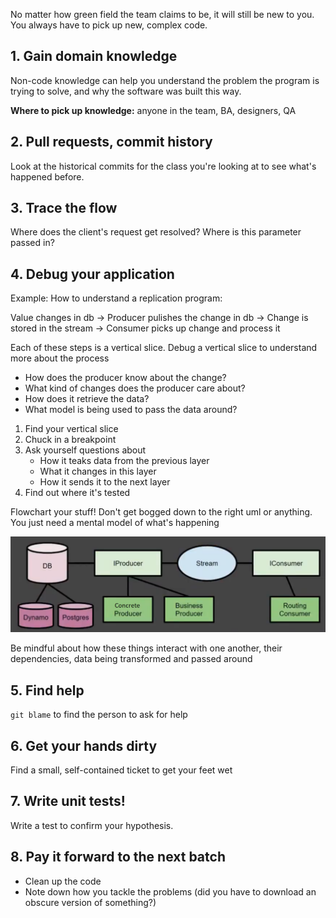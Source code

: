 No matter how green field the team claims to be, it will still be new to you. You always have to pick up new, complex code.

## 1. Gain domain knowledge

Non-code knowledge can help you understand the problem the program is trying to solve, and why the software was built this way.

**Where to pick up knowledge:** anyone in the team, BA, designers, QA

## 2. Pull requests, commit history
Look at the historical commits for the class you're looking at to see what's happened before.

## 3. Trace the flow
Where does the client's request get resolved? Where is this parameter passed in?

## 4. Debug your application
Example: How to understand a replication program:

Value changes in db -> Producer pulishes the change in db -> Change is stored in the stream -> Consumer picks up change and process it

Each of these steps is a vertical slice. Debug a vertical slice to understand more about the process

- How does the producer know about the change?
- What kind of changes does the producer care about?
- How does it retrieve the data?
- What model is being used to pass the data around?

1. Find your vertical slice
2. Chuck in a breakpoint
3. Ask yourself questions about
   - How it teaks data from the previous layer
   - What it changes in this layer
   - How it sends it to the next layer
4. Find out where it's tested

Flowchart your stuff! Don't get bogged down to the right uml or anything. You just need a mental model of what's happening

![](img/flowchartEx.png)

Be mindful about how these things interact with one another, their dependencies, data being transformed and passed around

## 5. Find help
`git blame` to find the person to ask for help

## 6. Get your hands dirty
Find a small, self-contained ticket to get your feet wet

## 7. Write unit tests!
Write a test to confirm your hypothesis. 

## 8. Pay it forward to the next batch
- Clean up the code
- Note down how you tackle the problems (did you have to download an obscure version of something?)